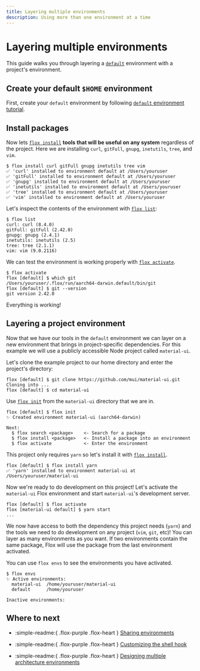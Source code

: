 ```yaml
---
title: Layering multiple environments
description: Using more than one environment at a time
---
```


# Layering multiple environments

This guide walks you through layering a [`default`][default-env] environment
with a project's environment.

## Create your default `$HOME` environment

First, create your `default` environment by following
[`default` environment tutorial][default-env].

## Install packages

Now lets [`flox install`][flox_install] **tools that will be useful on any
system** regardless of the project.
Here we are installing `curl`, `gitFull`, `gnupg`, `inetutils`, `tree`, and
`vim`.

```console
$ flox install curl gitFull gnupg inetutils tree vim
✅ 'curl' installed to environment default at /Users/youruser
✅ 'gitFull' installed to environment default at /Users/youruser
✅ 'gnupg' installed to environment default at /Users/youruser
✅ 'inetutils' installed to environment default at /Users/youruser
✅ 'tree' installed to environment default at /Users/youruser
✅ 'vim' installed to environment default at /Users/youruser
```

Let's inspect the contents of the environment with [`flox list`][flox_list]:

```console
$ flox list
curl: curl (8.4.0)
gitFull: gitFull (2.42.0)
gnupg: gnupg (2.4.1)
inetutils: inetutils (2.5)
tree: tree (2.1.1)
vim: vim (9.0.2116)
```

We can test the environment is working properly with
[`flox activate`][flox_activate].

```console
$ flox activate
flox [default] $ which git
/Users/youruser/.flox/run/aarch64-darwin.default/bin/git
flox [default] $ git --version
git version 2.42.0
```

Everything is working!

## Layering a project environment

Now that we have our tools in the `default` environment we can layer on a new
environment that brings in project-specific dependencies.
For this example we will use a publicly accessible Node project called
`material-ui`.

Let's clone the example project to our home directory and enter the project's
directory:

```console
flox [default] $ git clone https://github.com/mui/material-ui.git
Cloning into ...
flox [default] $ cd material-ui
```

Use [`flox init`][flox_init] from the `material-ui` directory that we are in.

```console
flox [default] $ flox init
✨ Created environment material-ui (aarch64-darwin)

Next:
  $ flox search <package>    <- Search for a package
  $ flox install <package>   <- Install a package into an environment
  $ flox activate            <- Enter the environment
```

This project only requires `yarn` so let's install it with
[`flox install`][flox_install].

```console
flox [default] $ flox install yarn
✅ 'yarn' installed to environment material-ui at /Users/youruser/material-ui
```

Now we're ready to do development on this project!
Let's activate the `material-ui` Flox environment and start `material-ui`'s
development server.

```console
flox [default] $ flox activate
flox [material-ui default] $ yarn start
...
```

We now have access to both the dependency this project needs (`yarn`) and the
tools we need to do development on any project (`vim`, `git`, etc)!
You can layer as many environments as you want.
If two environments contain the same package,
Flox will use the package from the last environment activated.

You can use `flox envs` to see the environments you have activated.

```console
$ flox envs
✨ Active environments:
  material-ui  /home/youruser/material-ui
  default      /home/youruser

Inactive environments:
```

## Where to next

- :simple-readme:{ .flox-purple .flox-heart } [Sharing environments][sharing_guide]
  
- :simple-readme:{ .flox-purple .flox-heart } [Customizing the shell hook][customizing_guide]

- :simple-readme:{ .flox-purple .flox-heart } [Designing multiple architecture environments][multi_arch_guide]

[default-env]: ./default-environment.md
[flox_init]: ../reference/command-reference/flox-init.md
[flox_install]: ../reference/command-reference/flox-install.md
[flox_activate]: ../reference/command-reference/flox-activate.md
[flox_list]: ../reference/command-reference/flox-list.md
[sharing_guide]: ./sharing-environments.md
[customizing_guide]: ./customizing-environments.md
[multi_arch_guide]: ./multi-arch-environments.md
